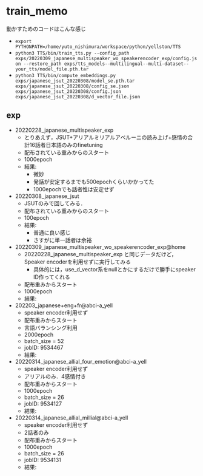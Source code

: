 # train_memo
動かすためのコードはこんな感じ
- `export PYTHONPATH=/home/yuto_nishimura/workspace/python/yellston/TTS`
- `python3 TTS/bin/train_tts.py --config_path exps/20220309_japanese_multispeaker_wo_speakerencoder_exp/config.json --restore_path exps/tts_models--multilingual--multi-dataset--your_tts/model_file.pth.tar`
- `python3 TTS/bin/compute_embeddings.py exps/japanese_jsut_20220308/model_se.pth.tar exps/japanese_jsut_20220308/config_se.json exps/japanese_jsut_20220308/config.json exps/japanese_jsut_20220308/d_vector_file.json`

## exp
- 20220228_japanese_multispeaker_exp
  - とりあえず，JSUT+アリアルミリアルアベルーニの読み上げ+感情の合計16話者日本語のみのfinetuning
  - 配布されている重みからのスタート
  - 1000epoch
  - 結果:
    - 微妙
    - 発話が安定するまでも500epochくらいかかってた
    - 1000epochでも話者性は安定せず
- 20220308_japanese_jsut
  - JSUTのみで回してみる．
  - 配布されている重みからのスタート
  - 100epoch
  - 結果:
    - 普通に良い感じ
    - さすがに単一話者は余裕
- 20220309_japanese_multispeaker_wo_speakerencoder_exp@home
  - 20220228_japanese_multispeaker_exp と同じデータだけど，Speaker encoderを利用せずに実行してみる
    - 具体的には，use_d_vector系をnullとかにするだけで勝手にspeaker ID作ってくれる
  - 配布重みからスタート
  - 1000epoch
  - 結果:
- 202203_japanese+eng+fr@abci-a_yell
  - speaker encoder利用せず
  - 配布重みからスタート
  - 言語バランシング利用
  - 2000epoch
  - batch_size = 52
  - jobID: 9534467
  - 結果:
- 20220314_japanese_allial_four_emotion@abci-a_yell
  - speaker encoder利用せず
  - アリアルのみ．4感情付き
  - 配布重みからスタート
  - 1000epoch
  - batch_size = 26
  - jobID: 9534127
  - 結果:
- 20220314_japanese_allial_millial@abci-a_yell
  - speaker encoder利用せず
  - 2話者のみ
  - 配布重みからスタート
  - 1000epoch
  - batch_size = 26
  - jobID: 9534131
  - 結果:
